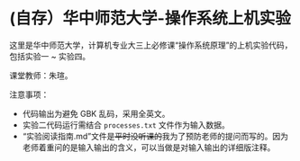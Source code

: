 # (自存）华中师范大学-操作系统上机实验

这里是华中师范大学，计算机专业大三上必修课“操作系统原理”的上机实验代码，包括实验一 ~ 实验四。

课堂教师：朱瑄。

注意事项：

- 代码输出为避免 GBK 乱码，采用全英文。
- 实验二代码运行需结合 `processes.txt` 文件作为输入数据。
- “实验阅读指南.md”文件是~~平时没听课的~~我为了预防老师的提问而写的。因为老师着重问的是输入输出的含义，可以当做是对输入输出的详细版注释。